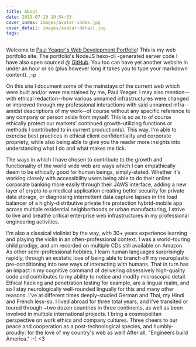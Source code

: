 ```yaml
---
title: About
date: 2019-07-10 10:54:53
cover_index: images/avatar-index.jpg
cover_detail: images/avatar-detail.jpg
tags:
---
```


Welcome to [Paul Yeager's Web Development Portfolio](https://paulyeager.net)! This is my web portfolio site. The portfolio's NodeJS hexo-cli -generated server code I have also open sourced @ [GitHub](https://github.com/violinmoksha/weblog). You too can have yet another website in under an hour or so (plus however long it takes you to type your markdown content). ;-p

On this site I document some of the mainstays of the current web which were built and/or were maintained by me, Paul Yeager. I may also mention--with ethical redaction--how various unnamed infrastructures were changed or improved through my professional interactions with said unnamed infra--amidst descriptions of my work--of course without any specific reference to any company or person aside from myself. This is so as to of course ethically protect our markets' continued growth-utilizing functions or methods I contributed to in current production(s). This way, I'm able to exercise best practices in ethical client confidentiality and corporate propriety, while also being able to give you the reader more insights into understanding what I do and what makes me tick.

The ways in which I have chosen to contribute to the growth and functionality of the world wide web are ways which I can empathically deem to be ethically good for human beings, simply-stated. Whether it's working closely with accessibility users being able to do their online corporate banking more easily through their JAWS interface, adding a new layer of crypto to a medical application creating better security for private data storage, or diagnosing intermittent data capture lapses in the load balancer of a highly-distributive private fire protection hybrid-mobile app across multiple residential neighborhoods or urban manufacturing, I strive to live and breathe critical enterprise web infrastructures in my professional engineering activities.

I'm also a classical violinist by the way, with 30+ years experience learning and playing the violin in an often-professional context. I was a world-touring child prodigy, and am recorded on multiple CDs still available on Amazon. As other semi-professional hobbies, I learn human languages surprisingly rapidly, through an ecstatic love of being able to branch off my neuroplastic pre-conditioning into new ways of interacting with humans. That in turn has an impact in my cognitive command of delivering obsessively high-quality code and contributes to my ability to notice and modify microscopic detail. Ethical hacking and penetration testing for example, are a lingual realm, and so I stay neurologically well-rounded lingually for this and many other reasons. I've at different times deeply-studied German and Thai, my Hindi and French less-so. I lived abroad for three total years, and I've transited or toured through ~two dozen countries in three continents, as well as been involved in multiple international projects. I bring a cosmopolitan perspective on work ethics and company cultures. Three cheers to our peace and cooperation as a post-technological species, and humbly-proudly: for the love of my country's web as well! After all, "Engineers build America." :-) <3
